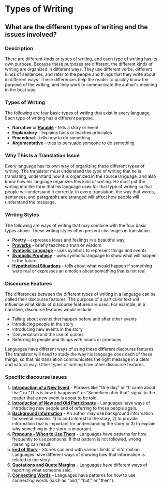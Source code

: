 # Types of Writing #

## What are the different types of writing and the issues involved? ##


### Description

There are different kinds or types of writing, and each type of writing has its own purpose. Because these purposes are different, the different kinds of writing are organized in different ways. They use different verbs, different kinds of sentences, and refer to the people and things that they write about  in different ways. These differences help the reader to quickly know the purpose of the writing, and they work to communicate the author's meaning in the best way.

### Types of Writing

The following are four basic types of writing that exist in every language. Each type of writing has a different purpose.

* **Narrative** or **[Parable](../figs-parables/01.md)** - tells a story or event
* **Explanatory** - explains facts or teaches principles
* **Procedural** - tells how to do something
* **Argumentative** - tries to persuade someone to do something

### Why This Is a Translation Issue

Every language has its own way of organizing these different types of writing. The translator must understand the type of writing that he is translating, understand how it is organized in the source language, and also know how his language organizes this kind of writing. He must put the writing into the form that his language uses for that type of writing so that people will understand it correctly. In every translation, the way that words, sentences, and paragraphs are arranged will affect how people will understand the message.

### Writing Styles

The following are ways of writing that may combine with the four basic types above. These writing styles often present challenges in translation.

* **[Poetry](../writing-poetry/01.md)** - expresses ideas and feelings in a beautiful way
* **[Proverbs](../writing-proverbs/01.md)** - briefly teaches a truth or wisdom
* **[Symbolic Language](../writing-symlanguage/01.md)** - uses symbols to represent things and events
* **[Symbolic Prophecy](../writing-apocalypticwriting/01.md)** - uses symbolic language to show what will happen in the future
* **[Hypothetical Situations](../figs-hypo/01.md)** - tells about what would happen if something were real or expresses an emotion about something that is not real

### Discourse Features

The differences between the different types of writing in a language can be called their discourse features. The purpose of a particular text will influence what kinds of discourse features are used. For example, in a narrative, discourse features would include:

* Telling about events that happen before and after other events
* Introducing people in the story
* Introducing new events in the story
* Conversation and the use of quotes
* Referring to people and things with nouns or pronouns

Languages have different ways of using these different discourse features. The translator will need to study the way his language does each of these things, so that his translation communicates the right message in a clear and natural way. Other types of writing have other discourse features.

### Specific discourse issues

1. **[Introduction of a New Event](../writing-newevent/01.md)** - Phrases like "One day" or "It came about that" or "This is how it happened" or "Sometime after that" signal to the reader that a new event is about to be told.
1. **[Introduction of New and Old Participants](../writing-participants/01.md)** - Languages have ways of introducing new people and of referring to those people again.
1. **[Background Information](../writing-background/01.md)** - An author may use background information for several reasons: 1) to add interest to the story, 2) to provide information that is important for understanding the story or 3) to explain why something in the story is important.
1. **[Pronouns - When to Use Them](../writing-pronouns/01.md)** - Languages have patterns for how frequently to use pronouns. If that pattern is not followed, wrong meaning can result.
1. **[End of Story](../writing-endofstory/01.md)** - Stories can end with various kinds of information. Languages have different ways of showing how that information is related to the story.
1. **[Quotations and Quote Margins](../writing-quotations/01.md)** - Languages have different ways of reporting what someone said.
1. **[Connecting Words](../writing-connectingwords/01.md)** - Languages have patterns for how to use connecting words (such as "and," "but," or "then").

